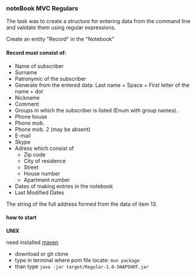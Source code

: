 ### noteBook MVC Regulars
The task was to create a structure for entering data from the command line and validate them using regular expressions.

Create an entity "Record" in the "Notebook"
#### Record must consist of:
 - Name of subscriber
 - Surname
 - Patronymic of the subscriber
 - Generate from the entered data: Last name + Space + First letter of the name + dot
 - Nickname
 - Comment
 - Groups in which the subscriber is listed (Enum with group names).
 - Phone house
 - Phone mob.
 - Phone mob. 2 (may be absent)
 - E-mail
 - Skype
 - Adress which consist of
    - Zip code
    - City of residence
    - Street
    - House number
    - Apartment number
 - Dates of making entries in the notebook
 - Last Modified Dates
 
 The string of the full address formed from the data of item 13.
 
 #### how to start
__UNIX__


need installed [maven](https://maven.apache.org/install.html)
 - download or git clone
 - type in terminal where pom file locate: ```mvn package```
 - than type ```java -jar target/Regular-1.0-SNAPSHOT.jar```
